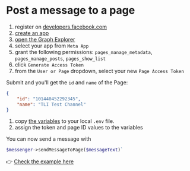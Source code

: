 # Post a message to a page

1. register on [developers.facebook.com](https://developers.facebook.com)
2. [create an app](https://developers.facebook.com/apps/creation/)
3. [open the Graph Explorer](https://developers.facebook.com/tools/explorer)
4. select your app from `Meta App`
5. grant the following permissions: `pages_manage_metadata`, `pages_manage_posts`, `pages_show_list`
6. click `Generate Access Token`
7. from the `User or Page` dropdown, select your new `Page Access Token`

Submit and you'll get the `id` and `name` of the Page:

````json
{
    "id": "101440452292345",
    "name": "TLI Test Channel"
}
````

1. copy [the variables](https://github.com/TurboLabIt/php-symfony-messenger/blob/main/.env) to your local `.env` file.
2. assign the token and page ID values to the variables

You can now send a message with

````php
$messenger->sendMessageToPage($messageText)`
````

👉 [Check the example here](https://github.com/TurboLabIt/php-symfony-messenger/blob/main/tests/FacebookTest.php)
